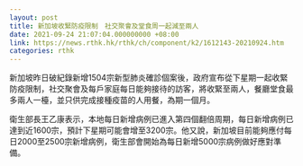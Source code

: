 ```yaml
---
layout: post
title: 新加坡收緊防疫限制　社交聚會及堂食周一起減至兩人
date: 2021-09-24 21:07:04.000000000 +08:00
link: https://news.rthk.hk/rthk/ch/component/k2/1612143-20210924.htm
categories: rthk
---
```


新加坡昨日破紀錄新增1504宗新型肺炎確診個案後，政府宣布從下星期一起收緊防疫限制，社交聚會及每戶家庭每日能夠接待的訪客，將收緊至兩人，餐廳堂食最多兩人一檯，並只供完成接種疫苗的人用餐，為期一個月。

衛生部長王乙康表示，本地每日新增病例已進入第四個翻倍周期，每日新增病例已達到近1600宗，預計下星期可能會增至3200宗。他又說，新加坡目前能夠應付每日2000至2500宗新增病例，衛生部會開始為每日新增5000宗病例做好應對準備。
